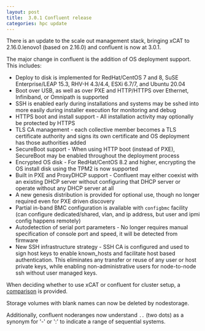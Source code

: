 ```yaml
---
layout: post
title:  3.0.1 Confluent release
categories: hpc update
---
```


There is an update to the scale out management stack, bringing xCAT to 2.16.0.lenovo1 (based on 2.16.0) and confluent is now at 3.0.1.

The major change in confluent is the addition of OS deployment support. This includes:
* Deploy to disk is implemented for RedHat/CentOS 7 and 8, SuSE Enterprise/LEAP 15.3, RHV-H 4.3/4.4, ESXi 6.7/7, and Ubuntu 20.04
* Boot over USB, as well as over PXE and HTTP/HTTPS over Ethernet, Infiniband, or Omnipath is supported
* SSH is enabled early during installations and systems may be sshed into more easily during installer execution for monitoring and debug
* HTTPS boot and install support - All installation activity may optionally be protected by HTTPS
* TLS CA management - each collective member becomes a TLS certificate authority and signs its own certificate and OS deployment has those
  authorities added
* SecureBoot support - When using HTTP boot (instead of PXE), SecureBoot may be enabled throughout the deployment process
* Encrypted OS disk - For RedHat/CentOS 8.2 and higher, encrypting the OS install disk using the TPM2 is now supported
* Built in PXE and ProxyDHCP support - Confluent may either coexist with an existing DHCP server without configuring that DHCP server or operate without any DHCP server at all
* A new genesis distribution is provided for optional use, though no longer required even for PXE driven discovery
* Partial in-band BMC configuration is available with `configbmc` facility (can configure dedicated/shared, vlan, and ip address, but user and ipmi config happens remotely)
* Autodetection of serial port parameters - No longer requires manual specification of console port and speed, it will be detected from firmware
* New SSH infrastructure strategy - SSH CA is configured and used to sign host keys to enable known_hosts and facilitate host based authentication. This eliminates any transfer or reuse of any user or host private keys, while enabling non-administrative users for node-to-node ssh without user managed keys.

When deciding whether to use xCAT or confluent for cluster setup, a [comparison]({{site.baseurl}}/documentation/confluentvxcat.html) is provided.

Storage volumes with blank names can now be deleted by nodestorage.

Additionally, confluent noderanges now understand `..` (two dots) as a synonym for '-' or ':' to indicate a range of sequential systems.


